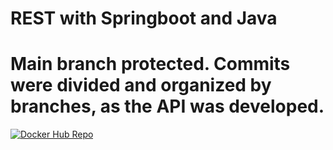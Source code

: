 # REST with Springboot and Java

# Main branch protected. Commits were divided and organized by branches, as the API was developed.

[![Docker Hub Repo](https://img.shields.io/docker/pulls/do55anto5/rest-with-spring-boot-java.svg)](https://hub.docker.com/repository/docker/do55anto5/rest-with-spring-boot-java)
